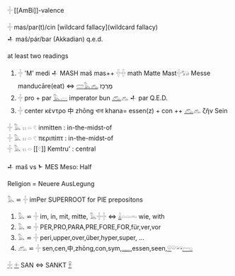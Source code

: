 𓏶 [[AmBi]]-valence  


𓏶 mas/par(t)/cin [wildcard fallacy](wildcard fallacy)  
𒈦 maš/pár/bar (Akkadian) q.e.d.  

at least two readings  
  1.  𓏶 'M' medi 𒈦 MASH maš mas++ 𓏶𓏶 math Matte Mast𓏶𓃒 Messe manducāre(eat) ⇔ [𓏠](𓏠)[𓅓](𓅓)[𓃺](𓃺) מֶרְכָּז  
  2.  𓏶 pro + par [𓅓](𓅓)[𓐝](𓐝) imperator bun [𓃹](𓃹)𓃺  𒈦 par Q.E.D.  
  3.  𓏶 center κέντρο 中 zhōng খানা khana= essen(z) + con ++ [𓃹](𓃹)𓃺 ζῆν Sein  

𓏶 𓅓 𓏮 𓏏 𓏲  inmitten : in-the-midst-of  
𓏶 𓅓 𓏮 𓏏 𓏲  περιπίπτ : in-the-midst-of  
𓏶 𓅓 𓏮 𓏏 [[𓏲]]  Kemtru'  : central  

𒈦 maš vs 𒈨 MES Meso: Half  

Religion = Neuere AusLegung  

𓅓 ⋍ 𓏶 imPer SUPERROOT for PIE prepositons  
1) 𓅓 ⋍ 𓏶 im, in, mit, mitte, 𓅓𓏶𓏶 ⇔ [𓏇](𓏇)𓏏𓏏𓏛 wie, with  
2) 𓅓 ⋍ 𓏶 PER,PRO,PARA,PRE,FORE,FOR,für,ver,vor  
2) 𓅓 ⋍ 𓏶 peri,upper,over,über,hyper,super, …  
3) 𓃹 ⋍ 𓏶 sen,cen,中,zhōng,con,sym,[𓊃](𓊃),essen,seen,[𓏖](𓏖)𓏖𓏗𓏗[𓂺](𓂺)  

[𓏶](𓏶) [𓇬](𓇬) SAN ⇔ SANKT [𓋹](𓋹)  